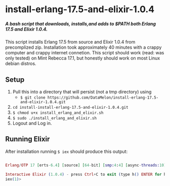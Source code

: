 install-erlang-17.5-and-elixir-1.0.4
====================================

##### A bash script that downloads, installs,and adds to $PATH both Erlang 17.5 and Elixir 1.0.4.

This script installs Erlang 17.5 from source and Elixir 1.0.4
from precomplized zip. Installation took approximately
40 minutes with a crappy computer and crappy internet connetion.
This script should work (read: was only tested) on Mint
Rebecca 17.1, but honestly should work on most Linux debian distros.

Setup
-----

1. Pull this into a directory that will persist (not a tmp directory) using 
    + ```$ git clone https://github.com/DataMelon/install-erlang-17.5-and-elixir-1.0.4.git```
1. ```cd install-install-erlang-17.5-and-elixir-1.0.4.git```
1. ```$ chmod u+x install_erlang_and_elixir.sh```
1. ```$ sudo ./install_erlang_and_elixir.sh```
1. Logout and Log in.

Running Elixir
--------------

After installation running ```$ iex``` should produce this output:

```elixir

Erlang/OTP 17 [erts-6.4] [source] [64-bit] [smp:4:4] [async-threads:10] [hipe] [kernel-poll:false]

Interactive Elixir (1.0.4) - press Ctrl+C to exit (type h() ENTER for help)
iex(1)> 


```
